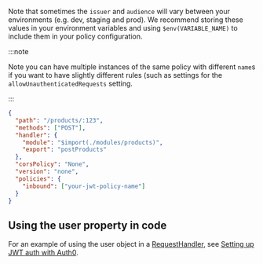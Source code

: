 Note that sometimes the `issuer` and `audience` will vary between your
environments (e.g. dev, staging and prod). We recommend storing these values in
your environment variables and using `$env(VARIABLE_NAME)` to include them in
your policy configuration.

:::note

Note you can have multiple instances of the same policy with different `name`s
if you want to have slightly different rules (such as settings for the
`allowUnauthenticatedRequests` setting.

:::

```json
{
  "path": "/products/:123",
  "methods": ["POST"],
  "handler": {
    "module": "$import(./modules/products)",
    "export": "postProducts"
  },
  "corsPolicy": "None",
  "version": "none",
  "policies": {
    "inbound": ["your-jwt-policy-name"]
  }
}
```

## Using the user property in code

For an example of using the user object in a
[RequestHandler](../handlers/custom-handler.md), see
[Setting up JWT auth with Auth0](../policies/auth0-jwt-auth-inbound.md).
